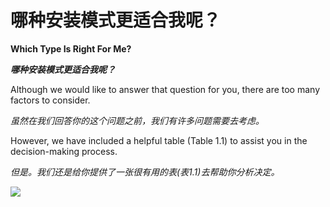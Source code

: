 哪种安装模式更适合我呢？
==========================

**Which Type Is Right For Me?**

**_哪种安装模式更适合我呢？_**


Although we would like to answer that question for you, there are too many factors
to consider. 

_虽然在我们回答你的这个问题之前，我们有许多问题需要去考虑。_

However, we have included a helpful table (Table 1.1) to assist you in the
decision-making process.

_但是。我们还是给你提供了一张很有用的表(表1.1)去帮助你分析决定。_


![](http://vdisk-thumb-3.wcdn.cn/frame.1024x768/data.vdisk.me/55890007/5fe3ef3171b934f16d916979ddb4355947c12656?ip=1363191600,10.75.7.27&ssig=wDaT%2FdlGco&Expires=1363190400&KID=sae,l30zoo1wmz)

